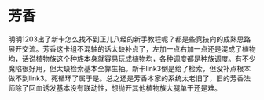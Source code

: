 # 芳香

明明1203出了新卡怎么找不到正儿八经的新手教程呢？都是些竞技向的成熟思路展开交流。芳香这卡组不混轴的话太缺补点了，左加一点右加一点还是混成了植物均，话说植物族这个种族本身就容易玩成植物均，各种调度都是种族调度。有不少魔陷很好用，但太缺检索基本全靠生抽。新卡link3倒是给了检索，但没补点根本做不到link3。死循环了属于是。总之还是芳香本家的系统太老旧了，旧的芳香法师除了回血诱发基本没有联动性，想抛开其他植物族大腿单干还是难。
